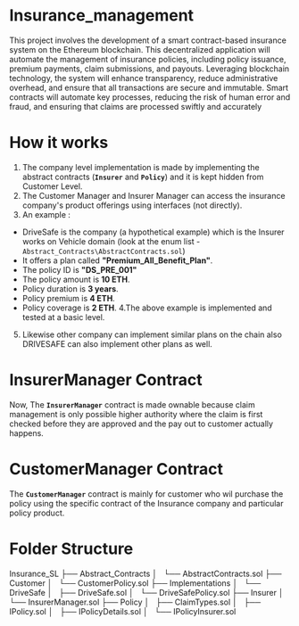 # Insurance_management
This project involves the development of a smart contract-based insurance system on the Ethereum blockchain. This decentralized application will automate the management of insurance policies, including policy issuance, premium payments, claim submissions, and payouts. Leveraging blockchain technology, the system will enhance transparency, reduce administrative overhead, and ensure that all transactions are secure and immutable. Smart contracts will automate key processes, reducing the risk of human error and fraud, and ensuring that claims are processed swiftly and accurately
# How it works 
1. The company level implementation is made by implementing the abstract contracts (**`Insurer`** and **`Policy`**) and it is kept hidden from
Customer Level.
2. The Customer Manager and Insurer Manager can access the insurance company's product offerings using interfaces (not directly).
3. An example :
- DriveSafe is the company (a hypothetical example) which is the Insurer works on Vehicle domain (look at the enum list - `Abstract_Contracts\AbstractContracts.sol`)
- It offers a plan called **"Premium_All_Benefit_Plan"**.
- The policy ID is **"DS_PRE_001"**
- The policy amount is **10 ETH**.
- Policy duration is **3 years**.
- Policy premium is **4 ETH**.
- Policy coverage is **2 ETH**.
4.The above example is implemented and tested at a basic level.
5. Likewise other company can implement similar plans on the chain also DRIVESAFE can also implement other plans as well.

# InsurerManager Contract
Now, The **`InsurerManager`** contract is made ownable because claim management is only possible higher authority where the claim is
first checked before they are approved and the pay out to customer actually happens.

# CustomerManager Contract
The **`CustomerManager`** contract is mainly for customer who wil purchase the policy using the specific contract of the Insurance
company and particular policy product.

# Folder Structure
Insurance_SL
├── Abstract_Contracts
│   └── AbstractContracts.sol
├── Customer
│   └── CustomerPolicy.sol
├── Implementations
│   └── DriveSafe
│       ├── DriveSafe.sol
│       └── DriveSafePolicy.sol
├── Insurer
│   └── InsurerManager.sol
├── Policy
│   ├── ClaimTypes.sol
│   ├── IPolicy.sol
│   ├── IPolicyDetails.sol
│   └── IPolicyInsurer.sol


